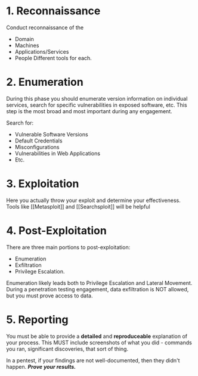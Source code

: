 # 1. Reconnaissance
Conduct reconnaissance of the
- Domain
- Machines
- Applications/Services
- People
Different tools for each. 

# 2. Enumeration
During this phase you should enumerate version information on individual services, search for specific vulnerabilities in exposed software, etc. This step is the most broad and most important during any engagement. 

Search for:
- Vulnerable Software Versions
- Default Credentials
- Misconfigurations
- Vulnerabilities in Web Applications
- Etc.

# 3. Exploitation
Here you actually throw your exploit and determine your effectiveness. Tools like [[Metasploit]] and [[Searchsploit]] will be helpful 

# 4. Post-Exploitation
There are three main portions to post-exploitation:
- Enumeration
- Exfiltration
- Privilege Escalation. 

Enumeration likely leads both to Privilege Escalation and Lateral Movement. During a penetration testing engagement, data exfiltration is NOT allowed, but you must prove access to data. 

# 5. Reporting
You must be able to provide a **detailed** and **reproduceable** explanation of your process. This MUST include screenshots of what you did - commands you ran, significant discoveries, that sort of thing. 

In a pentest, if your findings are not well-documented, then they didn't happen. ***Prove your results.***

